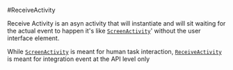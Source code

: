 ﻿#ReceiveActivity

Receive Activity is an asyn activity that will instantiate and will sit waiting for the actual event to happen it's like [`ScreenActivity`](ScreenActivity.html)' without the user interface element.

While [`ScreenActivity`](ScreenActivity.html) is meant for human task interaction, [`ReceiveActivity`](ReceiveActivity.html) is meant for integration event at the API level only

